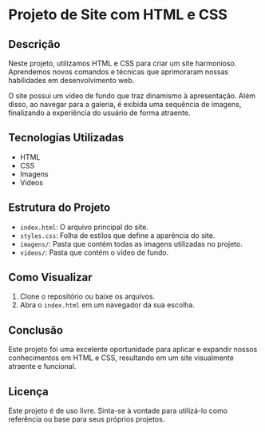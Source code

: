 # Projeto de Site com HTML e CSS

## Descrição

Neste projeto, utilizamos HTML e CSS para criar um site harmonioso. Aprendemos novos comandos e técnicas que aprimoraram nossas habilidades em desenvolvimento web.

O site possui um vídeo de fundo que traz dinamismo à apresentação. Além disso, ao navegar para a galeria, é exibida uma sequência de imagens, finalizando a experiência do usuário de forma atraente.

## Tecnologias Utilizadas

- HTML
- CSS
- Imagens
- Vídeos

## Estrutura do Projeto

- `index.html`: O arquivo principal do site.
- `styles.css`: Folha de estilos que define a aparência do site.
- `imagens/`: Pasta que contém todas as imagens utilizadas no projeto.
- `videos/`: Pasta que contém o vídeo de fundo.

## Como Visualizar

1. Clone o repositório ou baixe os arquivos.
2. Abra o `index.html` em um navegador da sua escolha.

## Conclusão

Este projeto foi uma excelente oportunidade para aplicar e expandir nossos conhecimentos em HTML e CSS, resultando em um site visualmente atraente e funcional.

## Licença

Este projeto é de uso livre. Sinta-se à vontade para utilizá-lo como referência ou base para seus próprios projetos.

